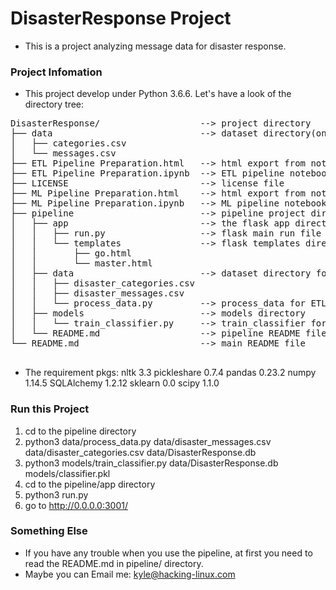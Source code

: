 #   DisasterResponse Project
-   This is a project analyzing message data for disaster response.

###   Project Infomation
-   This project develop under Python 3.6.6. Let's have a look of the directory tree:
<pre>
DisasterResponse/                   --> project directory
├── data                            --> dataset directory(only for notebook)
│   ├── categories.csv
│   └── messages.csv
├── ETL Pipeline Preparation.html   --> html export from notebook
├── ETL Pipeline Preparation.ipynb  --> ETL pipeline notebook
├── LICENSE                         --> license file
├── ML Pipeline Preparation.html    --> html export from notebook
├── ML Pipeline Preparation.ipynb   --> ML pipeline notebook
├── pipeline                        --> pipeline project directory
│   ├── app                         --> the flask app directory
│   │   ├── run.py                  --> flask main run file
│   │   └── templates               --> flask templates directory
│   │       ├── go.html
│   │       └── master.html
│   ├── data                        --> dataset directory for pipline
│   │   ├── disaster_categories.csv
│   │   ├── disaster_messages.csv
│   │   └── process_data.py         --> process_data for ETL pipeline
│   ├── models                      --> models directory
│   │   └── train_classifier.py     --> train_classifier for ML pipeline
│   └── README.md                   --> pipeline README file
└── README.md                       --> main README file

</pre>

-   The requirement pkgs:
nltk                    3.3
pickleshare             0.7.4
pandas                  0.23.2
numpy                   1.14.5
SQLAlchemy              1.2.12
sklearn                 0.0
scipy                   1.1.0

###   Run this Project
1.   cd to the pipeline directory
2.   python3 data/process_data.py data/disaster_messages.csv data/disaster_categories.csv data/DisasterResponse.db
3.   python3 models/train_classifier.py data/DisasterResponse.db models/classifier.pkl
4.   cd to the pipeline/app directory
5.   python3 run.py
6.   go to http://0.0.0.0:3001/

###   Something Else
-   If you have any trouble when you use the pipeline, at first you need to read the README.md in pipeline/ directory.
-   Maybe you can Email me: kyle@hacking-linux.com
